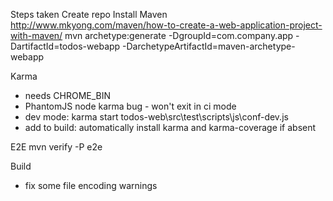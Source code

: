 Steps taken
Create repo
Install Maven
http://www.mkyong.com/maven/how-to-create-a-web-application-project-with-maven/
mvn archetype:generate -DgroupId=com.company.app -DartifactId=todos-webapp -DarchetypeArtifactId=maven-archetype-webapp

Karma
- needs CHROME_BIN
- PhantomJS node karma bug - won't exit in ci mode
- dev mode: karma start todos-web\src\test\scripts\js\conf-dev.js
- add to build: automatically install karma and karma-coverage if absent

E2E
mvn verify -P e2e

Build
- fix some file encoding warnings